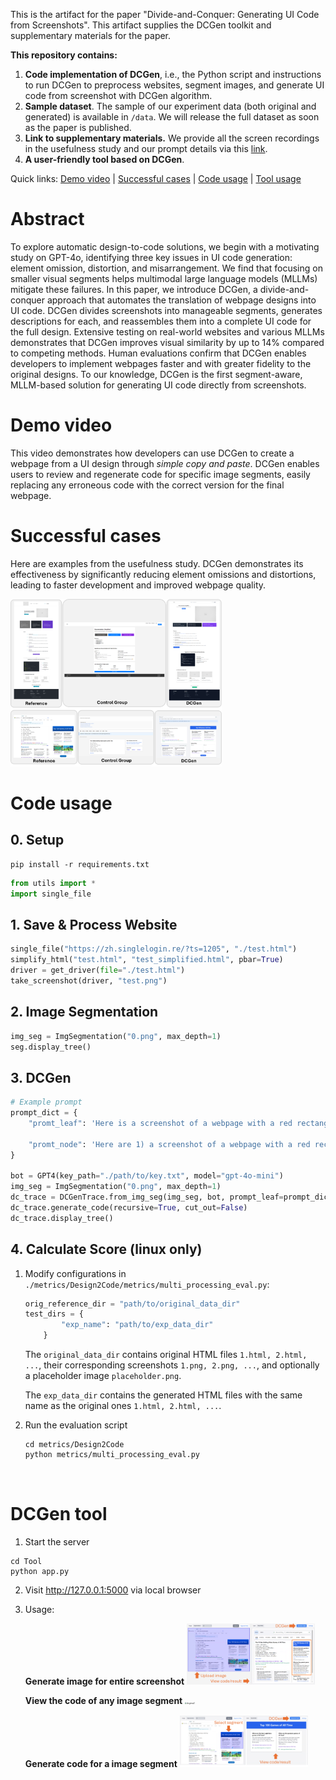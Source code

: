 This is the artifact for the paper "Divide-and-Conquer: Generating UI Code from Screenshots". This artifact supplies the DCGen toolkit and supplementary materials for the paper. 



**This repository contains:**

1. **Code implementation of DCGen**, i.e., the Python script and instructions to run DCGen to preprocess websites, segment images, and generate UI code from screenshot with DCGen algorithm. 
2. **Sample dataset**. The sample of our experiment data (both original and generated) is available in `/data`. We will release the full dataset as soon as the paper is published.
3. **Link to supplementary materials.** We provide all the screen recordings in the usefulness study and our prompt details via this [link](https://drive.google.com/drive/folders/1FnR6MTKCSWFsUP__qO-J5YRhSB7RRDI-?usp=sharing).
4. **A user-friendly tool based on DCGen**.



Quick links: [Demo video](#Demo-video) | [Successful cases](#Successful-cases) | [Code usage](#Code-usage) | [Tool usage](#DCGen-tool) 



# Abstract

To explore automatic design-to-code solutions, we begin with a motivating study on GPT-4o, identifying three key issues in UI code generation: element omission, distortion, and misarrangement. We find that focusing on smaller visual segments helps multimodal large language models (MLLMs) mitigate these failures. In this paper, we introduce DCGen, a divide-and-conquer approach that automates the translation of webpage designs into UI code. DCGen divides screenshots into manageable segments, generates descriptions for each, and reassembles them into a complete UI code for the full design. Extensive testing on real-world websites and various MLLMs demonstrates that DCGen improves visual similarity by up to 14% compared to competing methods. Human evaluations confirm that DCGen enables developers to implement webpages faster and with greater fidelity to the original designs. To our knowledge, DCGen is the first segment-aware, MLLM-based solution for generating UI code directly from screenshots.



# Demo video

This video demonstrates how developers can use DCGen to create a webpage from a UI design through *simple copy and paste*. DCGen enables users to review and regenerate code for specific image segments, easily replacing any erroneous code with the correct version for the final webpage.





# Successful cases

Here are examples from the usefulness study. DCGen demonstrates its effectiveness by significantly reducing element omissions and distortions, leading to faster development and improved webpage quality.

<img src="./assets/case_usefulness.png" alt="case_usefulness" style="zoom: 33%;" />





# Code usage

## 0. Setup

```she
pip install -r requirements.txt
```


```python
from utils import *
import single_file
```

## 1. Save & Process Website

```python
single_file("https://zh.singlelogin.re/?ts=1205", "./test.html")
simplify_html("test.html", "test_simplified.html", pbar=True)
driver = get_driver(file="./test.html")
take_screenshot(driver, "test.png")
```

## 2. Image Segmentation

```python
img_seg = ImgSegmentation("0.png", max_depth=1)
seg.display_tree()
```

## 3. DCGen

```python
# Example prompt
prompt_dict = {
    "promt_leaf": 'Here is a screenshot of a webpage with a red rectangular bounding box. Focus on the bounding box area. Respond with the content of the HTML+CSS code.',

    "promt_node": 'Here are 1) a screenshot of a webpage with a red rectangular bounding box , and 2) code of different elements in the bounding box. Utilize the provided code to write a new HTML and CSS file to replicate the website in the bounding box. Here is the code of different parts of the webpage in the bounding box:\n=============\n'
}

bot = GPT4(key_path="./path/to/key.txt", model="gpt-4o-mini")
img_seg = ImgSegmentation("0.png", max_depth=1)
dc_trace = DCGenTrace.from_img_seg(img_seg, bot, prompt_leaf=prompt_dict["promt_leaf"], prompt_node=prompt_dict["promt_node"])
dc_trace.generate_code(recursive=True, cut_out=False)
dc_trace.display_tree()
```

## 4. Calculate Score (linux only)

1. Modify configurations in `./metrics/Design2Code/metrics/multi_processing_eval.py`: 

   ```python
   orig_reference_dir = "path/to/original_data_dir"
   test_dirs = {
           "exp_name": "path/to/exp_data_dir"
       }
   ```

   The `original_data_dir` contains original HTML files `1.html, 2.html, ...`, their corresponding screenshots `1.png, 2.png, ...`, and optionally a placeholder image `placeholder.png`.

   The `exp_data_dir` contains the generated HTML files with the same name as the original ones `1.html, 2.html, ...`.

2. Run the evaluation script

	```shell
	cd metrics/Design2Code
	python metrics/multi_processing_eval.py



# DCGen tool

1. Start the server

```shell
cd Tool
python app.py
```

2. Visit http://127.0.0.1:5000 via local browser

3. Usage:

   **Generate image for entire screenshot**
   <img src="./assets/dcgenui1.png" alt="dcgenui1" style="zoom:20%;" />

   **View the code of any image segment**
   <img src="./assets/dcgenui2.png" alt="dcgenui2" style="zoom:20%;" />

   **Generate code for a image segment**
   <img src="./assets/dcgenui3.png" alt="dcgenui3" style="zoom:20%;" />

   